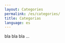 ```yaml
---
layout: Categories
permalink: /es/categories/
title: Categorias
language: es
---
```


bla bla bla ...
[](https://www.eustat.eus/about/links_c.html)
